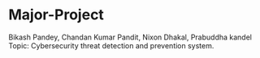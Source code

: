 # Major-Project
Bikash Pandey, Chandan Kumar Pandit, Nixon Dhakal, Prabuddha kandel
<br>
Topic: Cybersecurity threat detection and prevention system.
